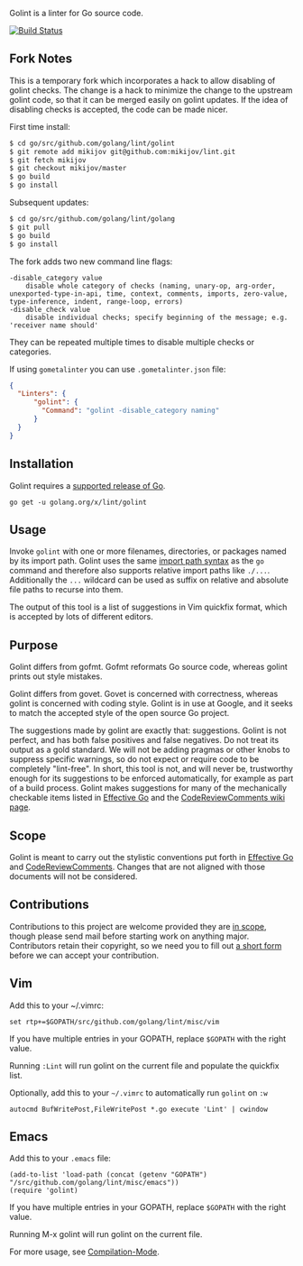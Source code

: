Golint is a linter for Go source code.

[![Build Status](https://travis-ci.org/golang/lint.svg?branch=master)](https://travis-ci.org/golang/lint)

## Fork Notes

This is a temporary fork which incorporates a hack to allow disabling of golint
checks. The change is a hack to minimize the change to the upstream golint code,
so that it can be merged easily on golint updates. If the idea of disabling
checks is accepted, the code can be made nicer.

First time install:
```bash
$ cd go/src/github.com/golang/lint/golint
$ git remote add mikijov git@github.com:mikijov/lint.git
$ git fetch mikijov
$ git checkout mikijov/master
$ go build
$ go install
```

Subsequent updates:
```bash
$ cd go/src/github.com/golang/lint/golang
$ git pull
$ go build
$ go install
```

The fork adds two new command line flags:
```
-disable_category value
    disable whole category of checks (naming, unary-op, arg-order, unexported-type-in-api, time, context, comments, imports, zero-value, type-inference, indent, range-loop, errors)
-disable_check value
    disable individual checks; specify beginning of the message; e.g. 'receiver name should'
```
They can be repeated multiple times to disable multiple checks or categories.

If using `gometalinter` you can use `.gometalinter.json` file:
```json
{
  "Linters": {
      "golint": {
        "Command": "golint -disable_category naming"
      }
  }
}
```

## Installation

Golint requires a
[supported release of Go](https://golang.org/doc/devel/release.html#policy).

    go get -u golang.org/x/lint/golint

## Usage

Invoke `golint` with one or more filenames, directories, or packages named
by its import path. Golint uses the same
[import path syntax](https://golang.org/cmd/go/#hdr-Import_path_syntax) as
the `go` command and therefore
also supports relative import paths like `./...`. Additionally the `...`
wildcard can be used as suffix on relative and absolute file paths to recurse
into them.

The output of this tool is a list of suggestions in Vim quickfix format,
which is accepted by lots of different editors.

## Purpose

Golint differs from gofmt. Gofmt reformats Go source code, whereas
golint prints out style mistakes.

Golint differs from govet. Govet is concerned with correctness, whereas
golint is concerned with coding style. Golint is in use at Google, and it
seeks to match the accepted style of the open source Go project.

The suggestions made by golint are exactly that: suggestions.
Golint is not perfect, and has both false positives and false negatives.
Do not treat its output as a gold standard. We will not be adding pragmas
or other knobs to suppress specific warnings, so do not expect or require
code to be completely "lint-free".
In short, this tool is not, and will never be, trustworthy enough for its
suggestions to be enforced automatically, for example as part of a build process.
Golint makes suggestions for many of the mechanically checkable items listed in
[Effective Go](https://golang.org/doc/effective_go.html) and the
[CodeReviewComments wiki page](https://golang.org/wiki/CodeReviewComments).

## Scope

Golint is meant to carry out the stylistic conventions put forth in
[Effective Go](https://golang.org/doc/effective_go.html) and
[CodeReviewComments](https://golang.org/wiki/CodeReviewComments).
Changes that are not aligned with those documents will not be considered.

## Contributions

Contributions to this project are welcome provided they are [in scope](#scope),
though please send mail before starting work on anything major.
Contributors retain their copyright, so we need you to fill out
[a short form](https://developers.google.com/open-source/cla/individual)
before we can accept your contribution.

## Vim

Add this to your ~/.vimrc:

    set rtp+=$GOPATH/src/github.com/golang/lint/misc/vim

If you have multiple entries in your GOPATH, replace `$GOPATH` with the right value.

Running `:Lint` will run golint on the current file and populate the quickfix list.

Optionally, add this to your `~/.vimrc` to automatically run `golint` on `:w`

    autocmd BufWritePost,FileWritePost *.go execute 'Lint' | cwindow


## Emacs

Add this to your `.emacs` file:

    (add-to-list 'load-path (concat (getenv "GOPATH")  "/src/github.com/golang/lint/misc/emacs"))
    (require 'golint)

If you have multiple entries in your GOPATH, replace `$GOPATH` with the right value.

Running M-x golint will run golint on the current file.

For more usage, see [Compilation-Mode](http://www.gnu.org/software/emacs/manual/html_node/emacs/Compilation-Mode.html).
